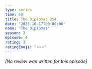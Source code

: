 ```yaml
---
type: series
time: 50
title: The Diplomat 2x4
date: "2025-10-17T00:00:00"
name: "The Diplomat"
season: 2
episode: 4
rating: 3
ratingEmoji: "⭐️⭐️⭐️"
---
```


_[No review was written for this episode]_